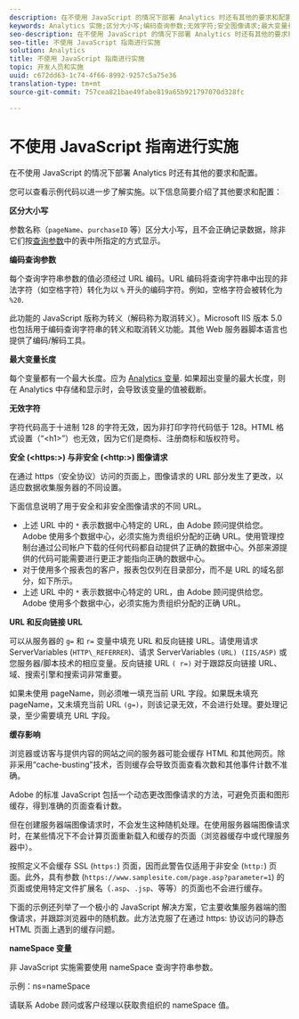 ```yaml
---
description: 在不使用 JavaScript 的情况下部署 Analytics 时还有其他的要求和配置。
keywords: Analytics 实施;区分大小写;编码查询参数;无效字符;安全图像请求;最大变量长度;反向链接;URL;缓存;命名空间
seo-description: 在不使用 JavaScript 的情况下部署 Analytics 时还有其他的要求和配置。
seo-title: 不使用 JavaScript 指南进行实施
solution: Analytics
title: 不使用 JavaScript 指南进行实施
topic: 开发人员和实施
uuid: c672dd63-1c74-4f66-8992-9257c5a75e36
translation-type: tm+mt
source-git-commit: 757cea821bae49fabe819a65b921797070d328fc

---
```



# 不使用 JavaScript 指南进行实施

在不使用 JavaScript 的情况下部署 Analytics 时还有其他的要求和配置。

您可以查看示例代码以进一步了解实施。以下信息简要介绍了其他要求和配置：

<!--Meike, I converted this from a table. Table within a table was a mess, and I'm not sure I captured everything. Please check this content against the orginal. -Bob -->

**区分大小写**

参数名称（`pageName`、`purchaseID` 等）区分大小写，且不会正确记录数据，除非它们按[查询参数](/help/implement/js-implementation/data-collection/query-parameters.md)中的表中所指定的方式显示。

**编码查询参数**

每个查询字符串参数的值必须经过 URL 编码。URL 编码将查询字符串中出现的非法字符（如空格字符）转化为以 `%` 开头的编码字符。例如，空格字符会被转化为 `%20`.

此功能的 JavaScript 版称为转义（解码称为取消转义）。Microsoft IIS 版本 5.0 也包括用于编码查询字符串的转义和取消转义功能。其他 Web 服务器脚本语言也提供了编码/解码工具。

**最大变量长度**

每个变量都有一个最大长度。应为 [Analytics 变量](/help/implement/js-implementation/c-variables/sc-variables.md). 如果超出变量的最大长度，则在 Analytics 中存储和显示时，会导致该变量的值被截断。

**无效字符**

字符代码高于十进制 128 的字符无效，因为非打印字符代码低于 128。HTML 格式设置（“&lt;h1&gt;”）也无效，因为它们是商标、注册商标和版权符号。

**安全 (&lt;https:&gt;) 与非安全 (&lt;http:&gt;) 图像请求**

在通过 https（安全协议）访问的页面上，图像请求的 URL 部分发生了更改，以适应数据收集服务器的不同设置。

下面信息说明了用于安全和非安全图像请求的不同 URL。

* 上述 URL 中的 `*` 表示数据中心特定的 URL，由 Adobe 顾问提供给您。Adobe 使用多个数据中心，必须实施为贵组织分配的正确 URL。使用管理控制台通过公司帐户下载的任何代码都自动提供了正确的数据中心。外部来源提供的代码可能需要进行更正才能指向正确的数据中心。
* 对于使用多个报表包的客户，报表包仅列在目录部分，而不是 URL 的域名部分，如下所示。
* 上述 URL 中的 `*` 表示数据中心特定的 URL，由 Adobe 顾问提供给您。Adobe 使用多个数据中心，必须实施为贵组织分配的正确 URL。

**URL 和反向链接 URL**

可以从服务器的 `g=` 和 `r=` 变量中填充 URL 和反向链接 URL。请使用请求 ServerVariables (`HTTP\_REFERRER`)、请求 ServerVariables `(URL) (IIS/ASP)` 或您服务器/脚本技术的相应变量。反向链接 URL `( r=)` 对于跟踪反向链接 URL、域、搜索引擎和搜索词非常重要。

如果未使用 pageName，则必须唯一填充当前 URL 字段。如果既未填充 pageName，又未填充当前 URL `(g=)`，则该记录无效，不会进行处理。要处理记录，至少需要填充 URL 字段。

**缓存影响**

浏览器或访客与提供内容的网站之间的服务器可能会缓存 HTML 和其他网页。除非采用“cache-busting”技术，否则缓存会导致页面查看次数和其他事件计数不准确。

Adobe 的标准 JavaScript 包括一个动态更改图像请求的方法，可避免页面和图形缓存，得到准确的页面查看计数。

但在创建服务器端图像请求时，不会发生这种随机处理。在使用服务器端图像请求时，在某些情况下不会计算页面重新载入和缓存的页面（浏览器缓存中或代理服务器中）。

按照定义不会缓存 SSL (`https:`) 页面，因而此警告仅适用于非安全 (`http:`) 页面。此外，具有参数 (`https://www.samplesite.com/page.asp?parameter=1`) 的页面或使用特定文件扩展名（`.asp`、`.jsp`、等等）的页面也不会进行缓存。

下面的示例还列举了一个极小的 JavaScript 解决方案，它主要收集服务器端的图像请求，并跟踪浏览器中的随机数。此方法克服了在通过 https: 协议访问的静态 HTML 页面上遇到的缓存问题。

**nameSpace 变量**

非 JavaScript 实施需要使用 nameSpace 查询字符串参数。

示例：ns=nameSpace

请联系 Adobe 顾问或客户经理以获取贵组织的 nameSpace 值。
